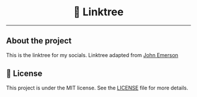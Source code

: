 <h1 align="center">🌲 Linktree</h1>


---

## About the project

This is the linktree for my socials. Linktree adapted from [John Emerson](https://johnggli.github.io/linktree)


## 📝 License

This project is under the MIT license. See the [LICENSE](LICENSE.md) file for more details.

